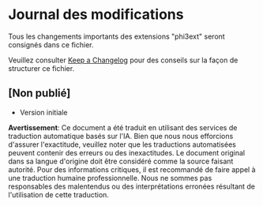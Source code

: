 # Journal des modifications

Tous les changements importants des extensions "phi3ext" seront consignés dans ce fichier.

Veuillez consulter [Keep a Changelog](http://keepachangelog.com/) pour des conseils sur la façon de structurer ce fichier.

## [Non publié]

- Version initiale

**Avertissement**:
Ce document a été traduit en utilisant des services de traduction automatique basés sur l'IA. Bien que nous nous efforcions d'assurer l'exactitude, veuillez noter que les traductions automatisées peuvent contenir des erreurs ou des inexactitudes. Le document original dans sa langue d'origine doit être considéré comme la source faisant autorité. Pour des informations critiques, il est recommandé de faire appel à une traduction humaine professionnelle. Nous ne sommes pas responsables des malentendus ou des interprétations erronées résultant de l'utilisation de cette traduction.